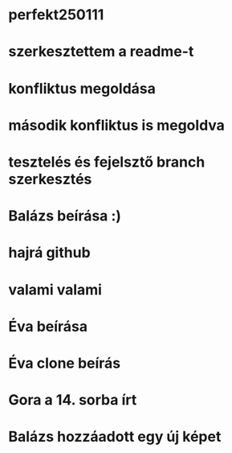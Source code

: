 # perfekt250111
# szerkesztettem a readme-t
# konfliktus megoldása
# második konfliktus is megoldva
# tesztelés és fejelsztő branch szerkesztés 
# Balázs beírása :)
# hajrá github
# valami valami

# Éva beírása
# Éva clone beírás







# Gora a 14. sorba írt
# Balázs hozzáadott egy új képet
